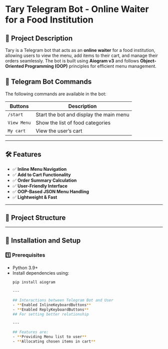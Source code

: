 # Tary Telegram Bot - Online Waiter for a Food Institution

## 📌 Project Description
Tary is a Telegram bot that acts as an **online waiter** for a food institution, allowing users to view the menu, add items to their cart, and manage their orders seamlessly. The bot is built using **Aiogram v3** and follows **Object-Oriented Programming (OOP)** principles for efficient menu management.
## 📜 Telegram Bot Commands
The following commands are available in the bot:

| Buttons       | Description |
|--------------|------------|
| `/start`     | Start the bot and display the main menu |
| `View Menu`      | Show the list of food categories |
| `My cart`      | View the user’s cart |



---

## 🛠 Features
- ✅ **Inline Menu Navigation**
- ✅ **Add to Cart Functionality**
- ✅ **Order Summary Calculation**
- ✅ **User-Friendly Interface**
- ✅ **OOP-Based JSON Menu Handling**
- ✅ **Lightweight & Fast**

---

## 📁 Project Structure

---

## 🚀 Installation and Setup
### 1️⃣ Prerequisites
- Python 3.9+
- Install dependencies using:
  ```sh
  pip install aiogram

  ---

  ## Interactions between Telegram Bot and User
  - **Enabled InlineKeyboardButtons**
  - **Enabled ReplyKeyboardButtons**
  ## For setting better relationship

  ---

  ## Features are:
  - **Providing Menu list to user**
  - **Allocating chosen items in cart**
  
